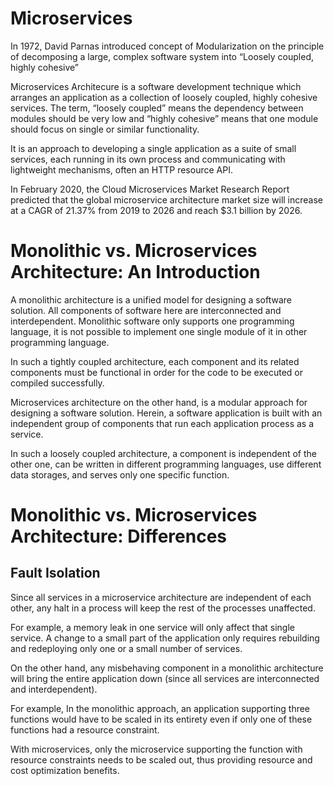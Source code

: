 # Microservices 

In 1972, David Parnas  introduced concept of Modularization  on the 
principle of decomposing a large, complex software system into “Loosely 
coupled, highly cohesive”

Microservices Architecure  is a software development technique  which arranges an application as a collection of loosely coupled,  highly cohesive services.
 The term, “loosely coupled” means the dependency between modules should be very low and “highly cohesive” means that one module should focus on single or similar functionality.

It  is an approach to developing a single application as a suite of small services, each running in its own process and communicating with lightweight mechanisms,  often an HTTP resource API.

In February 2020, the Cloud Microservices Market Research Report predicted that the global microservice architecture market size
 will increase at a CAGR of 21.37% from 2019 to 2026 and reach  $3.1 billion by 2026.

# Monolithic vs. Microservices Architecture: An Introduction

A  monolithic architecture  is a unified model for designing a software solution. All components of software here are interconnected and interdependent.
Monolithic software only supports one programming language, it is not possible to implement one single module of it in other programming language.

In such a tightly coupled architecture, each component and its related components must be functional in order for the code to be executed or compiled successfully.

Microservices architecture  on the other hand, is a modular approach for designing a software solution.
Herein, a software application is built with an independent group of components that run each application process as a service.
 
In such a loosely coupled architecture, a component is independent of the other one, can be written in different programming languages,  use different data storages, and serves only one specific function.


# Monolithic vs. Microservices Architecture: Differences

## Fault Isolation

Since all services in a microservice architecture are independent of each other, any halt in a process will keep the rest of the processes unaffected.	

For example, a memory leak in one service will only affect that single service. A change to a small part of the application only requires rebuilding and redeploying only one or a small number of services.

On the other hand, any misbehaving component in a monolithic architecture will bring the entire application down (since all services are interconnected and interdependent).

For example, In the monolithic approach, an application supporting three functions would have to be scaled in its entirety even if only one of these functions had a resource constraint.

With microservices, only the microservice supporting the function with resource constraints needs to be scaled out, thus providing resource and cost optimization benefits.
